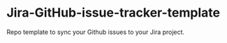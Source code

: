 # Jira-GitHub-issue-tracker-template
Repo template to sync your Github issues to your Jira project.
